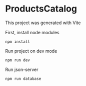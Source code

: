 # ProductsCatalog

This project was generated with Vite

First, install node modules

`npm install`

Run project on dev mode

`npm run dev`

Run json-server

`npm run database`